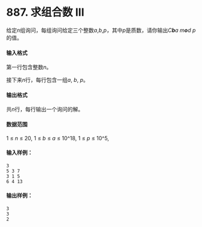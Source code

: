 # 887. 求组合数 III

给定*n*组询问，每组询问给定三个整数*a*,*b*,*p*，其中*p*是质数，请你输出*C**b**a* *m**o**d* *p*的值。

#### 输入格式

第一行包含整数*n*。

接下来*n*行，每行包含一组*a*, *b*, *p*。

#### 输出格式

共*n*行，每行输出一个询问的解。

#### 数据范围

1 ≤ *n* ≤ 20,
1 ≤ *b* ≤ *a* ≤ 10^18,
1 ≤ *p* ≤ 10^5,

#### 输入样例：

```
3
5 3 7
3 1 5
6 4 13
```

#### 输出样例：

```
3
3
2
```